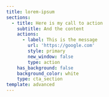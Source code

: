 ```yaml
---
title: lorem-ipsum
sections:
  - title: Here is my call to action
    subtitle: And the content
    actions:
      - label: This is the message
        url: 'https://google.com'
        style: primary
        new_window: false
        type: action
    has_background: false
    background_color: white
    type: cta_section
template: advanced
---
```

